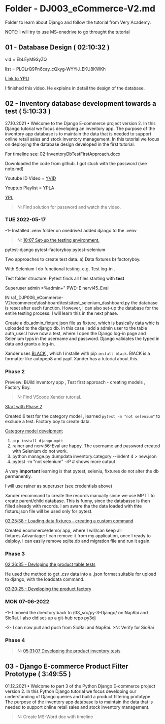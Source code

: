 # Folder - DJ003_eCommerce-V2.md

Folder to learn about Django and follow the tutorial from Very Academy.

NOTE: I will try to use MS-onedrive to go throught the tutorial

## 01 - Database Design ( 02:10:32 )

vid = EbLEyM9SyZQ

list  = PLOLrQ9Pn6cay_cQkyg-WYYiJ_EKU8KWKh

[Link to YPLI](https://www.youtube.com/watch?v=EbLEyM9SyZQ&list=PLOLrQ9Pn6cay_cQkyg-WYYiJ_EKU8KWKh)

I finished this video. He explains in detail the design of the database.

## 02 - Inventory database development towards a test ( 5:10:33 )

27.10.2021 • Welcome to the Django E-commerce project version 2. In this Django tutorial we focus developing an inventory app. The purpose of the inventory app database is to maintain the data that is needed to support online retail sales and stock inventory management. In this tutorial we focus on deploying the database design developed in the first tutorial.

For timeline see: 02-InventoryDbTestFirstApproach.docx

Downloaded the code from github. I got stuck with the password (see note.md)

Youtube ID Video = [YVID](https://youtu.be/s3HuIRD5sUY)

Youptub Playlist = [YPLA](https://youtu.be/s3HuIRD5sUY?list=PLOLrQ9Pn6cay_cQkyg-WYYiJ_EKU8KWKh)

[YPL](https://www.youtube.com/playlist?list=PLOLrQ9Pn6cay_cQkyg-WYYiJ_EKU8KWKh)

>N: Find solution for password and watch the video.

### TUE 2022-05-17

-1- Installed .venv folder on onedrive.I added django to the .venv

>N: [10:07 Set-up the testing environment.](https://youtu.be/s3HuIRD5sUY?list=PLOLrQ9Pn6cay_cQkyg-WYYiJ_EKU8KWKh&t=614)

pytest-django
pytest-factoryboy
pytest-selenium

Two approaches to create test data. a) Data fixtures b) factoryboy.

With Selenium I do functional testing. e.g. Test log-in .

Test folder structure. Pytest finds all files starting with **test**

Superuser admin *%admin+" PWD-E nervi45_Eval

IN \a1_DJP006_eCommerce-V2\ecommerce\dashboard\tests\test_selenium_dashboard.py the database is reset after each function. However, I can also set-up the database for the entire testing process. I will learn this in the next phase.

Create a db_admin_fixture.json file as fixture, which is basically data whic is uploaded to the django db. In this case I add a admin user to the table auth_user.I have now a test, where I open the Django log-in page and Selenium typs in the username and password. Django validates the typed in data and grants a log-in.

Xander uses [BLACK](https://black.readthedocs.io/en/stable/the_black_code_style/index.html) , which I installe with pip `install black`. BlACK is a formatter like autopep8 and yapf. Xander has a tutorial about this.

### Phase 2

Preview: BUild inventory app , Test first approach - creating models , Factory Boy.

>N: Find VScode Xander tutorial.

[Start with Phase 2](https://www.youtube.com/watch?v=s3HuIRD5sUY&list=PLOLrQ9Pn6cay_cQkyg-WYYiJ_EKU8KWKh&index=2&t=5036s)

Created 6 test for the category model , learned `pytest -m "not selenium"` to exclude a test. Factory boy to create data.

[Category model develpment](https://www.youtube.com/watch?v=s3HuIRD5sUY&list=PLOLrQ9Pn6cay_cQkyg-WYYiJ_EKU8KWKh&index=2&t=6828s)

1. `pip install django-mptt`
2. rainer and nervi56-Eval are happy. The username and password created with Selenium do not work.
3. python manage.py dumpdata inventory.category --indent 4 > new.json
4. pytest -m "not selenium" -rP   # shows more output

A very **important** learning is that pytest, seleniu, fixtures do not alter the db permanently.

I will use rainer as superuser (see credentials above)

Xander recommand to create the records manually since we use MPTT to create parent/child database. This is funny, since the databasse is then filled already with  records. I am aware tha the data loaded with thte fixturs.json file will be used only for pytest.

[02:25:38 - Loading data fixtures - creating a custom command](https://www.youtube.com/watch?v=s3HuIRD5sUY&list=PLOLrQ9Pn6cay_cQkyg-WYYiJ_EKU8KWKh&index=2&t=8726s)

Created ecommerce/demo/ app, where I will/can keep all fixtures.Advantage: I can remove it from my application, once I ready to delploy. I can easily remove sqlite.db and migration file and run it again.

### Phase 3

[02:36:35 - Devloping the product table tests](https://www.youtube.com/watch?v=s3HuIRD5sUY&list=PLOLrQ9Pn6cay_cQkyg-WYYiJ_EKU8KWKh&index=2&t=9395s)

He used the method to get .csv data into a .json format suitable for upload to django, with the loaddata command.

[03:20:25 - Developing the product factory](https://www.youtube.com/watch?v=s3HuIRD5sUY&list=PLOLrQ9Pn6cay_cQkyg-WYYiJ_EKU8KWKh&index=2&t=12025s)

### MON 07-06-2022

-1- I moved the directory back to /03_src/py-3-Django/ on NapRai and SioRai. I also did set-up a git-hub repo py3dj

-2- I can now pull and push from SioRai and NapRai. >N: Verify for SioRai

### Phase 4

>N: [05:31:07 Developing the product inventory tests](https://www.youtube.com/watch?v=s3HuIRD5sUY&list=PLOLrQ9Pn6cay_cQkyg-WYYiJ_EKU8KWKh&index=2&t=12667s)

## 03 - Django E-commerce Product Filter Prototype ( 3:49:55 )

01.12.2021 • Welcome to part 3 of the Python Django E-commerce project version 2. In this Python Django tutorial we focus developing our understanding of Django queries and build a product filtering prototype. The purpose of the inventory app database is to maintain the data that is needed to support online retail sales and stock inventory management.

>N: Create MS-Word doc with timeline
